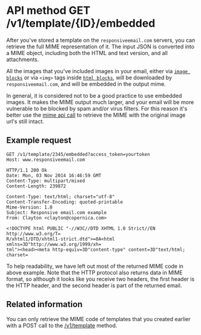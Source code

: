 # API method GET /v1/template/{ID}/embedded

After you've stored a template on the `responsiveemail.com` servers, you
can retrieve the full MIME representation of it. The input JSON is converted
into a MIME object, including both the HTML and text version, and all
attachments.

All the images that you've included images in your email, either via 
<a href="/support/json/block-image">`image blocks`</a> or via `<img>` tags
inside <a href="/support/json/block-html">`html blocks`</a>, will be 
downloaded by `responsiveemail.com`, and will be embedded in the
output mime.

In general, it is considered not to be a good practice to use embedded 
images. It makes the MIME output much larger, and your email will be
more vulnerable to be blocked by spam and/or virus filters. 
For this reason it's better use the <a href="/support/api/get-template-mime">mime
api call</a> to retrieve the MIME with the original image url's still
intact.

## Example request

    GET /v1/template/2345/embedded?access_token=yourtoken
    Host: www.responsiveemail.com

    HTTP/1.1 200 Ok
    Date: Mon, 03 Nov 2014 16:46:59 GMT
    Content-Type: multipart/mixed
    Content-Length: 239872

    Content-Type: text/html; charset="utf-8"
    Content-Transfer-Encoding: quoted-printable
    Mime-Version: 1.0
    Subject: Responsive email.com example
    From: Clayton <clayton@copernica.com>

    <!DOCTYPE html PUBLIC "-//W3C//DTD XHTML 1.0 Strict//EN http://www.w3.org/T=
    R/xhtml1/DTD/xhtml1-strict.dtd">=0A<html xmlns=3D"http://www.w3.org/1999/xh=
    tml"><head><meta http-equiv=3D"content-type" content=3D"text/html; charset=

To help readability, we have left out most of the returned MIME code in
above example. Note that the HTTP protocol also returns data
in MIME format, so although it looks like you receive two headers, the
first header is the HTTP header, and the second header is part of the returned email.

## Related information

You can only retrieve the MIME code of templates that you
created earlier with a POST call to the <a href="/support/api/post-template">/v1/template</a>
method.
